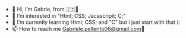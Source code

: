 - 👋 Hi, I’m Gabrie, from 🇮🇹🍝
- 👀 I’m interested in "Html; CSS; Jacascripit; C;"
- 🌱 I’m currently learning Html; CSS; and "C" but i just start with that (:
- 📫 How to reach me Gabriele.pellerito06@gmail.com📧

<!---
Gabrielitomaxy/Gabrielitomaxy is a ✨ special ✨ repository because its `README.md` (this file) appears on your GitHub profile.
You can click the Preview link to take a look at your changes.
--->
